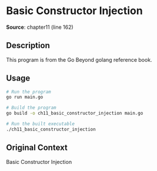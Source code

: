 # Basic Constructor Injection

**Source**: chapter11 (line 162)

## Description

This program is from the Go Beyond golang reference book.

## Usage

```bash
# Run the program
go run main.go

# Build the program
go build -o ch11_basic_constructor_injection main.go

# Run the built executable
./ch11_basic_constructor_injection
```

## Original Context

Basic Constructor Injection
